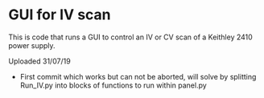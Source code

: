 # GUI for IV scan

This is code that runs a GUI to control an IV or CV scan of a Keithley 2410 power supply.

Uploaded 31/07/19
 - First commit which works but can not be aborted, will solve by splitting Run_IV.py into blocks of functions to run within panel.py
 
